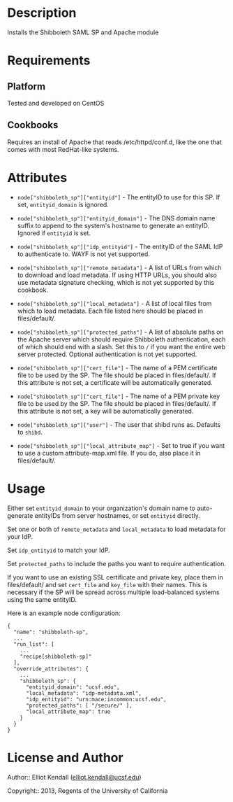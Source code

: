 Description
===========

Installs the Shibboleth SAML SP and Apache module

Requirements
============

Platform
--------

Tested and developed on CentOS

Cookbooks
---------

Requires an install of Apache that reads /etc/httpd/conf.d, like the one
that comes with most RedHat-like systems.

Attributes
==========

* `node["shibboleth_sp"]["entityid"]` - The entityID to use for this SP.  If
set, `entityid_domain` is ignored.

* `node["shibboleth_sp"]["entityid_domain"]` - The DNS domain name suffix to
append to the system's hostname to generate an entityID.  Ignored if
`entityid` is set.

* `node["shibboleth_sp"]["idp_entityid"]` - The entityID of the SAML IdP to
authenticate to.  WAYF is not yet supported.

* `node["shibboleth_sp"]["remote_metadata"]` - A list of URLs from which to
download and load metadata.  If using HTTP URLs, you should also use
metadata signature checking, which is not yet supported by this cookbook.

* `node["shibboleth_sp"]["local_metadata"]` - A list of local files from
which to load metadata.  Each file listed here should be placed in
files/default/.

* `node["shibboleth_sp"]["protected_paths"]` - A list of absolute paths on
the Apache server which should require Shibboleth authentication, each of
which should end with a slash.  Set this to `/` if you want the entire web
server protected.  Optional authentication is not yet supported.

* `node["shibboleth_sp"]["cert_file"]` - The name of a PEM certificate file
to be used by the SP. The file should be placed in files/default/.  If this
attribute is not set, a certificate will be automatically generated.

* `node["shibboleth_sp"]["cert_file"]` - The name of a PEM private key file
to be used by the SP.  The file should be placed in files/default/.  If this
attribute is not set, a key will be automatically generated.

* `node["shibboleth_sp"]["user"]` - The user that shibd runs as. Defaults
to `shibd`.

* `node["shibboleth_sp"]["local_attribute_map"]` - Set to true if you want
to use a custom attribute-map.xml file.  If you do, also place it in
files/default/.

Usage
=====

Either set `entityid_domain` to your organization's domain name to
auto-generate entityIDs from server hostnames, or set `entityid` directly.

Set one or both of `remote_metadata` and `local_metadata` to load metadata
for your IdP.

Set `idp_entityid` to match your IdP.

Set `protected_paths` to include the paths you want to require
authentication.

If you want to use an existing SSL certificate and private key, place them
in files/default/ and set `cert_file` and `key_file` with their names.  This
is necessary if the SP will be spread across multiple load-balanced systems
using the same entityID.

Here is an example node configuration:

    {
      "name": "shibboleth-sp",
      ...
      "run_list": [
        ...
        "recipe[shibboleth-sp]"
      ],
      "override_attributes": {
        ...
        "shibboleth_sp": {
          "entityid_domain": "ucsf.edu",
          "local_metadata": "idp-metadata.xml",
          "idp_entityid": "urn:mace:incommon:ucsf.edu",
          "protected_paths": [ "/secure/" ],
          "local_attribute_map": true
        }
      }
    }

License and Author
==================

Author:: Elliot Kendall (<elliot.kendall@ucsf.edu>)

Copyright:: 2013, Regents of the University of California
